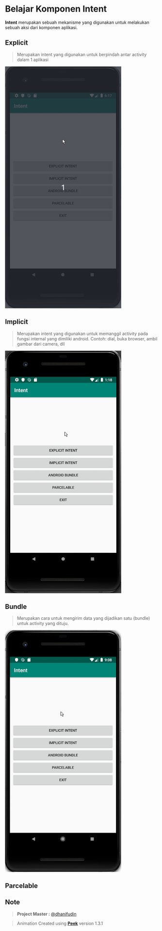 # Belajar Komponen Intent
 **Intent** merupakan sebuah mekanisme yang digunakan untuk melakukan sebuah aksi dari komponen aplikasi.
 
## Explicit
>Merupakan intent yang digunakan untuk berpindah antar activity dalam 1 aplikasi

![screen](https://github.com/sofiull/MyAsset/blob/master/2019-mobile04/Explicit.gif)
## Implicit
>Merupakan intent yang digunakan untuk memanggil activity pada fungsi internal yang dimiliki android. Contoh: dial, buka browser, ambil gambar dari camera, dll

![screen](https://github.com/sofiull/MyAsset/blob/master/2019-mobile04/Implicit.gif)
## Bundle
>Merupakan cara untuk mengirim data yang dijadikan satu (bundle) untuk activity yang dituju.

![screen](https://github.com/sofiull/MyAsset/blob/master/2019-mobile04/Bundle.gif)
## Parcelable

## Note
>**Project Master :** [@dhanifudin](https://github.com/dhanifudin)

>Animation Created using [**Peek**](https://github.com/phw/peek) version 1.3.1


